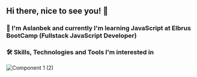 ## Hi there, nice to see you! 👋

### :book: I'm Aslanbek and currently I'm learning JavaScript at Elbrus BootCamp (Fullstack JavaScript Developer)

### :hammer_and_wrench: Skills, Technologies and Tools I'm interested in
![Component 1 (2)](https://user-images.githubusercontent.com/99525626/171764550-339b473b-5cc9-4e86-a537-6dd8945717d6.png)

